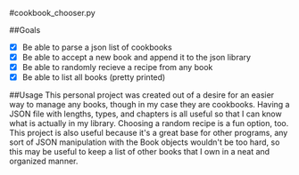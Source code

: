 #cookbook_chooser.py

##Goals
- [x] Be able to parse a json list of cookbooks
- [x] Be able to accept a new book and append it to the json library
- [x] Be able to randomly recieve a recipe from any book
- [x] Be able to list all books (pretty printed)

##Usage
This personal project was created out of a desire for an easier way to 
manage any books, though in my case they are cookbooks. Having a JSON file
with lengths, types, and chapters is all useful so that I can know what is
actually in my library. Choosing a random recipe is a fun option, too.
This project is also useful because it's a great base for other programs,
any sort of JSON manipulation with the Book objects wouldn't be too hard,
so this may be useful to keep a list of other books that I own in a neat
and organized manner.
